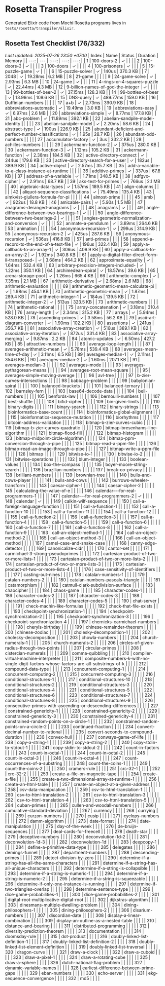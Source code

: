 # Rosetta Transpiler Progress

Generated Elixir code from Mochi Rosetta programs lives in `tests/rosetta/transpiler/Elixir`.

## Rosetta Test Checklist (76/332)
_Last updated: 2025-07-26 23:50 +0700_
| Index | Name | Status | Duration | Memory |
| ---: | --- | :---: | ---: | ---: |
| 1 | 100-doors-2 | ✓ |  |  |
| 2 | 100-doors-3 | ✓ |  |  |
| 3 | 100-doors | ✓ |  |  |
| 4 | 100-prisoners | ✓ |  |  |
| 5 | 15-puzzle-game | ✓ |  |  |
| 6 | 15-puzzle-solver | ✓ | 140us | 370.3 KB |
| 7 | 2048 | ✓ | 19.28ms | 6.2 MB |
| 8 | 21-game |  |  |  |
| 9 | 24-game-solve | ✓ | 2.93ms | 6.3 MB |
| 10 | 24-game | ✓ |  |  |
| 11 | 4-rings-or-4-squares-puzzle | ✓ | 22.44ms | 4.3 MB |
| 12 | 9-billion-names-of-god-the-integer | ✓ |  |  |
| 13 | 99-bottles-of-beer-2 | ✓ | 37.15ms | 128.3 KB |
| 14 | 99-bottles-of-beer | ✓ | 13.99ms | 108.6 KB |
| 15 | DNS-query | ✓ | 489.77ms | 159.0 KB |
| 16 | Duffinian-numbers |  |  |  |
| 17 | a+b | ✓ | 2.73ms | 390.9 KB |
| 18 | abbreviations-automatic | ✓ | 19.49ms | 3.0 KB |
| 19 | abbreviations-easy | ✓ | 6.97ms | 2.6 MB |
| 20 | abbreviations-simple | ✓ | 8.77ms | 177.8 KB |
| 21 | abc-problem | ✓ | 11.89ms | 392.1 KB |
| 22 | abelian-sandpile-model-identity |  |  |  |
| 23 | abelian-sandpile-model | ✓ | 2.20ms | 58.6 KB |
| 24 | abstract-type | ✓ | 190us | 226.9 KB |
| 25 | abundant-deficient-and-perfect-number-classifications | ✓ | 1.95s | 28.7 KB |
| 26 | abundant-odd-numbers |  |  |  |
| 27 | accumulator-factory | ✓ | 3us | 332.2 KB |
| 28 | achilles-numbers |  |  |  |
| 29 | ackermann-function-2 | ✓ | 375us | 280.0 KB |
| 30 | ackermann-function-3 | ✓ | 1.12ms | 105.2 KB |
| 31 | ackermann-function | ✓ | 2.38ms | 184.5 KB |
| 32 | active-directory-connect | ✓ | 244us | 179.6 KB |
| 33 | active-directory-search-for-a-user | ✓ | 182us | 389.9 KB |
| 34 | active-object | ✓ | 2.57ms | 35.7 KB |
| 35 | add-a-variable-to-a-class-instance-at-runtime |  |  |  |
| 36 | additive-primes | ✓ | 337us | 67.8 KB |
| 37 | address-of-a-variable | ✓ | 1.71ms | 348.5 KB |
| 38 | adfgvx-cipher | ✓ | 2.91ms | 68.7 KB |
| 39 | aks-test-for-primes | ✓ | 766us | 2.1 MB |
| 40 | algebraic-data-types | ✓ | 1.57ms | 189.5 KB |
| 41 | align-columns |  |  |  |
| 42 | aliquot-sequence-classifications | ✓ | 75.49ms | 135.4 KB |
| 43 | almkvist-giullera-formula-for-pi |  |  |  |
| 44 | almost-prime |  |  |  |
| 45 | amb | ✓ | 922us | 18.8 KB |
| 46 | amicable-pairs | ✓ | 5.90s | 1.5 MB |
| 47 | anagrams-deranged-anagrams | ✓ |  |  |
| 48 | anagrams | ✓ |  |  |
| 49 | angle-difference-between-two-bearings-1 | ✓ |  |  |
| 50 | angle-difference-between-two-bearings-2 | ✓ |  |  |
| 51 | angles-geometric-normalization-and-conversion | ✓ |  |  |
| 52 | animate-a-pendulum | ✓ | 3.89ms | 264.6 KB |
| 53 | animation |  |  |  |
| 54 | anonymous-recursion-1 | ✓ | 299us | 314.9 KB |
| 55 | anonymous-recursion-2 | ✓ | 425us | 287.6 KB |
| 56 | anonymous-recursion | ✓ | 536us | 416.8 KB |
| 57 | anti-primes |  |  |  |
| 58 | append-a-record-to-the-end-of-a-text-file | ✓ | 196us | 322.4 KB |
| 59 | apply-a-callback-to-an-array-1 | ✓ | 306us | 409.9 KB |
| 60 | apply-a-callback-to-an-array-2 | ✓ | 1.92ms | 340.8 KB |
| 61 | apply-a-digital-filter-direct-form-ii-transposed- | ✓ | 3.68ms | 464.2 KB |
| 62 | approximate-equality | ✓ | 1.64ms | 532.4 KB |
| 63 | arbitrary-precision-integers-included- | ✓ | 1.22ms | 350.1 KB |
| 64 | archimedean-spiral | ✓ | 18.57ms | 39.6 KB |
| 65 | arena-storage-pool | ✓ | 1.26ms | 665.4 KB |
| 66 | arithmetic-complex | ✓ | 7.35ms | 2.1 MB |
| 67 | arithmetic-derivative | ✓ | 2.68ms | 2.6 MB |
| 68 | arithmetic-evaluation |  |  |  |
| 69 | arithmetic-geometric-mean-calculate-pi | ✓ | 1.98ms | 454.1 KB |
| 70 | arithmetic-geometric-mean | ✓ | 1.87ms | 289.4 KB |
| 71 | arithmetic-integer-1 | ✓ | 184us | 139.5 KB |
| 72 | arithmetic-integer-2 | ✓ | 513us | 323.5 KB |
| 73 | arithmetic-numbers |  |  |  |
| 74 | arithmetic-rational |  |  |  |
| 75 | array-concatenation | ✓ | 3.18ms | 310.4 KB |
| 76 | array-length | ✓ | 2.34ms | 315.2 KB |
| 77 | arrays | ✓ | 5.94ms | 528.0 KB |
| 78 | ascending-primes | ✓ | 3.58ms | 56.2 KB |
| 79 | ascii-art-diagram-converter | ✓ | 1.90ms | 102.2 KB |
| 80 | assertions | ✓ | 241us | 356.7 KB |
| 81 | associative-array-creation | ✓ | 516us | 389.1 KB |
| 82 | associative-array-iteration | ✓ | 872us | 331.4 KB |
| 83 | associative-array-merging | ✓ | 9.87ms | 2.2 KB |
| 84 | atomic-updates | ✓ | 6.50ms | 427.2 KB |
| 85 | attractive-numbers |  |  |  |
| 86 | average-loop-length |  |  |  |
| 87 | averages-arithmetic-mean | ✓ | 5.78ms | 539.4 KB |
| 88 | averages-mean-time-of-day | ✓ | 3.11ms | 6.5 KB |
| 89 | averages-median-1 | ✓ | 2.11ms | 354.6 KB |
| 90 | averages-median-2 | ✓ | 1.60ms | 207.1 KB |
| 91 | averages-median-3 |  |  |  |
| 92 | averages-mode |  |  |  |
| 93 | averages-pythagorean-means |  |  |  |
| 94 | averages-root-mean-square |  |  |  |
| 95 | averages-simple-moving-average |  |  |  |
| 96 | avl-tree |  |  |  |
| 97 | b-zier-curves-intersections |  |  |  |
| 98 | babbage-problem |  |  |  |
| 99 | babylonian-spiral |  |  |  |
| 100 | balanced-brackets |  |  |  |
| 101 | balanced-ternary |  |  |  |
| 102 | barnsley-fern |  |  |  |
| 103 | base64-decode-data |  |  |  |
| 104 | bell-numbers |  |  |  |
| 105 | benfords-law |  |  |  |
| 106 | bernoulli-numbers |  |  |  |
| 107 | best-shuffle |  |  |  |
| 108 | bifid-cipher |  |  |  |
| 109 | bin-given-limits |  |  |  |
| 110 | binary-digits |  |  |  |
| 111 | binary-search |  |  |  |
| 112 | binary-strings |  |  |  |
| 113 | bioinformatics-base-count |  |  |  |
| 114 | bioinformatics-global-alignment |  |  |  |
| 115 | bioinformatics-sequence-mutation |  |  |  |
| 116 | biorhythms |  |  |  |
| 117 | bitcoin-address-validation |  |  |  |
| 118 | bitmap-b-zier-curves-cubic |  |  |  |
| 119 | bitmap-b-zier-curves-quadratic |  |  |  |
| 120 | bitmap-bresenhams-line-algorithm |  |  |  |
| 121 | bitmap-flood-fill |  |  |  |
| 122 | bitmap-histogram |  |  |  |
| 123 | bitmap-midpoint-circle-algorithm |  |  |  |
| 124 | bitmap-ppm-conversion-through-a-pipe |  |  |  |
| 125 | bitmap-read-a-ppm-file |  |  |  |
| 126 | bitmap-read-an-image-through-a-pipe |  |  |  |
| 127 | bitmap-write-a-ppm-file |  |  |  |
| 128 | bitmap |  |  |  |
| 129 | bitwise-io-1 |  |  |  |
| 130 | bitwise-io-2 |  |  |  |
| 131 | bitwise-operations |  |  |  |
| 132 | blum-integer |  |  |  |
| 133 | boolean-values |  |  |  |
| 134 | box-the-compass |  |  |  |
| 135 | boyer-moore-string-search |  |  |  |
| 136 | brazilian-numbers |  |  |  |
| 137 | break-oo-privacy |  |  |  |
| 138 | brilliant-numbers |  |  |  |
| 139 | brownian-tree |  |  |  |
| 140 | bulls-and-cows-player |  |  |  |
| 141 | bulls-and-cows |  |  |  |
| 142 | burrows-wheeler-transform |  |  |  |
| 143 | caesar-cipher-1 |  |  |  |
| 144 | caesar-cipher-2 |  |  |  |
| 145 | calculating-the-value-of-e |  |  |  |
| 146 | calendar---for-real-programmers-1 |  |  |  |
| 147 | calendar---for-real-programmers-2 | ✓ |  |  |
| 148 | calendar | ✓ |  |  |
| 149 | calkin-wilf-sequence |  |  |  |
| 150 | call-a-foreign-language-function |  |  |  |
| 151 | call-a-function-1 |  |  |  |
| 152 | call-a-function-10 |  |  |  |
| 153 | call-a-function-11 |  |  |  |
| 154 | call-a-function-12 |  |  |  |
| 155 | call-a-function-2 |  |  |  |
| 156 | call-a-function-3 |  |  |  |
| 157 | call-a-function-4 |  |  |  |
| 158 | call-a-function-5 |  |  |  |
| 159 | call-a-function-6 |  |  |  |
| 160 | call-a-function-7 |  |  |  |
| 161 | call-a-function-8 |  |  |  |
| 162 | call-a-function-9 |  |  |  |
| 163 | call-an-object-method-1 |  |  |  |
| 164 | call-an-object-method-2 |  |  |  |
| 165 | call-an-object-method-3 |  |  |  |
| 166 | call-an-object-method |  |  |  |
| 167 | camel-case-and-snake-case |  |  |  |
| 168 | canny-edge-detector |  |  |  |
| 169 | canonicalize-cidr |  |  |  |
| 170 | cantor-set |  |  |  |
| 171 | carmichael-3-strong-pseudoprimes |  |  |  |
| 172 | cartesian-product-of-two-or-more-lists-1 |  |  |  |
| 173 | cartesian-product-of-two-or-more-lists-2 |  |  |  |
| 174 | cartesian-product-of-two-or-more-lists-3 |  |  |  |
| 175 | cartesian-product-of-two-or-more-lists-4 |  |  |  |
| 176 | case-sensitivity-of-identifiers |  |  |  |
| 177 | casting-out-nines |  |  |  |
| 178 | catalan-numbers-1 |  |  |  |
| 179 | catalan-numbers-2 |  |  |  |
| 180 | catalan-numbers-pascals-triangle |  |  |  |
| 181 | catamorphism |  |  |  |
| 182 | catmull-clark-subdivision-surface |  |  |  |
| 183 | chaocipher |  |  |  |
| 184 | chaos-game |  |  |  |
| 185 | character-codes-1 |  |  |  |
| 186 | character-codes-2 |  |  |  |
| 187 | character-codes-3 |  |  |  |
| 188 | character-codes-4 |  |  |  |
| 189 | character-codes-5 |  |  |  |
| 190 | chat-server |  |  |  |
| 191 | check-machin-like-formulas |  |  |  |
| 192 | check-that-file-exists |  |  |  |
| 193 | checkpoint-synchronization-1 |  |  |  |
| 194 | checkpoint-synchronization-2 |  |  |  |
| 195 | checkpoint-synchronization-3 |  |  |  |
| 196 | checkpoint-synchronization-4 |  |  |  |
| 197 | chernicks-carmichael-numbers |  |  |  |
| 198 | cheryls-birthday |  |  |  |
| 199 | chinese-remainder-theorem |  |  |  |
| 200 | chinese-zodiac |  |  |  |
| 201 | cholesky-decomposition-1 |  |  |  |
| 202 | cholesky-decomposition |  |  |  |
| 203 | chowla-numbers |  |  |  |
| 204 | church-numerals-1 |  |  |  |
| 205 | church-numerals-2 |  |  |  |
| 206 | circles-of-given-radius-through-two-points |  |  |  |
| 207 | circular-primes |  |  |  |
| 208 | cistercian-numerals |  |  |  |
| 209 | comma-quibbling |  |  |  |
| 210 | compiler-virtual-machine-interpreter |  |  |  |
| 211 | composite-numbers-k-with-no-single-digit-factors-whose-factors-are-all-substrings-of-k |  |  |  |
| 212 | compound-data-type |  |  |  |
| 213 | concurrent-computing-1 |  |  |  |
| 214 | concurrent-computing-2 |  |  |  |
| 215 | concurrent-computing-3 |  |  |  |
| 216 | conditional-structures-1 |  |  |  |
| 217 | conditional-structures-10 |  |  |  |
| 218 | conditional-structures-2 |  |  |  |
| 219 | conditional-structures-3 |  |  |  |
| 220 | conditional-structures-4 |  |  |  |
| 221 | conditional-structures-5 |  |  |  |
| 222 | conditional-structures-6 |  |  |  |
| 223 | conditional-structures-7 |  |  |  |
| 224 | conditional-structures-8 |  |  |  |
| 225 | conditional-structures-9 |  |  |  |
| 226 | consecutive-primes-with-ascending-or-descending-differences |  |  |  |
| 227 | constrained-genericity-1 |  |  |  |
| 228 | constrained-genericity-2 |  |  |  |
| 229 | constrained-genericity-3 |  |  |  |
| 230 | constrained-genericity-4 |  |  |  |
| 231 | constrained-random-points-on-a-circle-1 |  |  |  |
| 232 | constrained-random-points-on-a-circle-2 |  |  |  |
| 233 | continued-fraction |  |  |  |
| 234 | convert-decimal-number-to-rational |  |  |  |
| 235 | convert-seconds-to-compound-duration |  |  |  |
| 236 | convex-hull |  |  |  |
| 237 | conways-game-of-life |  |  |  |
| 238 | copy-a-string-1 |  |  |  |
| 239 | copy-a-string-2 |  |  |  |
| 240 | copy-stdin-to-stdout-1 |  |  |  |
| 241 | copy-stdin-to-stdout-2 |  |  |  |
| 242 | count-in-factors |  |  |  |
| 243 | count-in-octal-1 |  |  |  |
| 244 | count-in-octal-2 |  |  |  |
| 245 | count-in-octal-3 |  |  |  |
| 246 | count-in-octal-4 |  |  |  |
| 247 | count-occurrences-of-a-substring |  |  |  |
| 248 | count-the-coins-1 |  |  |  |
| 249 | count-the-coins-2 |  |  |  |
| 250 | cramers-rule |  |  |  |
| 251 | crc-32-1 |  |  |  |
| 252 | crc-32-2 |  |  |  |
| 253 | create-a-file-on-magnetic-tape |  |  |  |
| 254 | create-a-file |  |  |  |
| 255 | create-a-two-dimensional-array-at-runtime-1 |  |  |  |
| 256 | create-an-html-table |  |  |  |
| 257 | create-an-object-at-a-given-address |  |  |  |
| 258 | csv-data-manipulation |  |  |  |
| 259 | csv-to-html-translation-1 |  |  |  |
| 260 | csv-to-html-translation-2 |  |  |  |
| 261 | csv-to-html-translation-3 |  |  |  |
| 262 | csv-to-html-translation-4 |  |  |  |
| 263 | csv-to-html-translation-5 |  |  |  |
| 264 | cuban-primes |  |  |  |
| 265 | cullen-and-woodall-numbers |  |  |  |
| 266 | cumulative-standard-deviation |  |  |  |
| 267 | currency |  |  |  |
| 268 | currying |  |  |  |
| 269 | curzon-numbers |  |  |  |
| 270 | cusip |  |  |  |
| 271 | cyclops-numbers |  |  |  |
| 272 | damm-algorithm |  |  |  |
| 273 | date-format |  |  |  |
| 274 | date-manipulation |  |  |  |
| 275 | day-of-the-week |  |  |  |
| 276 | de-bruijn-sequences |  |  |  |
| 277 | deal-cards-for-freecell |  |  |  |
| 278 | death-star |  |  |  |
| 279 | deceptive-numbers |  |  |  |
| 280 | deconvolution-1d-2 |  |  |  |
| 281 | deconvolution-1d-3 |  |  |  |
| 282 | deconvolution-1d |  |  |  |
| 283 | deepcopy-1 |  |  |  |
| 284 | define-a-primitive-data-type |  |  |  |
| 285 | delegates |  |  |  |
| 286 | demings-funnel |  |  |  |
| 287 | department-numbers |  |  |  |
| 288 | descending-primes |  |  |  |
| 289 | detect-division-by-zero |  |  |  |
| 290 | determine-if-a-string-has-all-the-same-characters |  |  |  |
| 291 | determine-if-a-string-has-all-unique-characters |  |  |  |
| 292 | determine-if-a-string-is-collapsible |  |  |  |
| 293 | determine-if-a-string-is-numeric-1 |  |  |  |
| 294 | determine-if-a-string-is-numeric-2 |  |  |  |
| 295 | determine-if-a-string-is-squeezable |  |  |  |
| 296 | determine-if-only-one-instance-is-running |  |  |  |
| 297 | determine-if-two-triangles-overlap |  |  |  |
| 298 | determine-sentence-type |  |  |  |
| 299 | dice-game-probabilities-1 |  |  |  |
| 300 | dice-game-probabilities-2 |  |  |  |
| 301 | digital-root-multiplicative-digital-root |  |  |  |
| 302 | dijkstras-algorithm |  |  |  |
| 303 | dinesmans-multiple-dwelling-problem |  |  |  |
| 304 | dining-philosophers-1 |  |  |  |
| 305 | dining-philosophers-2 |  |  |  |
| 306 | disarium-numbers |  |  |  |
| 307 | discordian-date |  |  |  |
| 308 | display-a-linear-combination |  |  |  |
| 309 | display-an-outline-as-a-nested-table |  |  |  |
| 310 | distance-and-bearing |  |  |  |
| 311 | distributed-programming |  |  |  |
| 312 | diversity-prediction-theorem |  |  |  |
| 313 | documentation |  |  |  |
| 314 | doomsday-rule |  |  |  |
| 315 | dot-product |  |  |  |
| 316 | doubly-linked-list-definition-1 |  |  |  |
| 317 | doubly-linked-list-definition-2 |  |  |  |
| 318 | doubly-linked-list-element-definition |  |  |  |
| 319 | doubly-linked-list-traversal |  |  |  |
| 320 | dragon-curve |  |  |  |
| 321 | draw-a-clock |  |  |  |
| 322 | draw-a-cuboid |  |  |  |
| 323 | draw-a-pixel-1 |  |  |  |
| 324 | draw-a-rotating-cube |  |  |  |
| 325 | draw-a-sphere |  |  |  |
| 326 | dutch-national-flag-problem |  |  |  |
| 327 | dynamic-variable-names |  |  |  |
| 328 | earliest-difference-between-prime-gaps |  |  |  |
| 329 | eban-numbers |  |  |  |
| 330 | echo-server |  |  |  |
| 331 | ekg-sequence-convergence |  |  |  |
| 332 | md5 |  |  |  |
